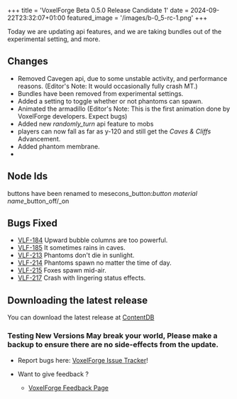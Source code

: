 +++
title = 'VoxelForge Beta 0.5.0 Release Candidate 1'
date = 2024-09-22T23:32:07+01:00
featured_image = '/images/b-0_5-rc-1.png'
+++

Today we are updating api features, and we are taking bundles out of the experimental setting, and more.

## Changes
  - Removed Cavegen api, due to some unstable activity, and performance reasons.
    (Editor's Note: It would occasionally fully crash MT.)
  - Bundles have been removed from experimental settings.
  - Added a setting to toggle whether or not phantoms can spawn.
  - Animated the armadillo
    (Editor's Note: This is the first animation done by VoxelForge developers. Expect bugs)
  - Added new *randomly_turn* api feature to mobs
  - players can now fall as far as y-120 and still get the *Caves & Cliffs* Advancement.
  - Added phantom membrane.
  - 
## Node Ids
  buttons have been renamed to mesecons_button:*button material name*_button_off/_on

## Bugs Fixed
 - [VLF-184](https://github.com/VoxelForge/VoxelForge/issues/184) Upward bubble columns are too powerful.
 - [VLF-185](https://github.com/VoxelForge/VoxelForge/issues/184) It sometimes rains in caves.
 - [VLF-213](https://github.com/VoxelForge/VoxelForge/issues/213) Phantoms don't die in sunlight.
 - [VLF-214](https://github.com/VoxelForge/VoxelForge/issues/214) Phantoms spawn no matter the time of day.
 - [VLF-215](https://github.com/VoxelForge/VoxelForge/issues/215) Foxes spawn mid-air.
 - [VLF-217](https://github.com/VoxelForge/VoxelForge/issues/217) Crash with lingering status effects.

## Downloading the latest release
You can download the latest release at [ContentDB](https://content.minetest.net/packages/VoxelForge/voxelforge)

### Testing New Versions May break your world, Please make a backup to ensure there are no side-effects from the update.

 - Report bugs here:
[VoxelForge Issue Tracker](https://github.com/VoxelForge/VoxelForge/issues)!

- Want to give feedback ?
  - [VoxelForge Feedback Page](https://github.com/VoxelForge/VoxelForge/discussions/141)

